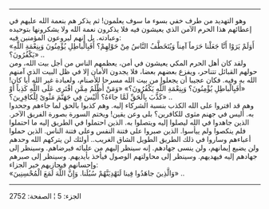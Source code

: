 ------------------------------------------------------------------------

وهو التهديد من طرف خفي بسوء ما سوف يعلمون! ثم يذكر هم بنعمة الله عليهم
في إعطائهم هذا الحرم الآمن الذي يعيشون فيه فلا يذكرون نعمة الله ولا
يشكرونها بتوحيده وعبادته. بل إنهم ليروعون المؤمنين فيه:  
«أَوَلَمْ يَرَوْا أَنَّا جَعَلْنا حَرَماً آمِناً وَيُتَخَطَّفُ النَّاسُ مِنْ حَوْلِهِمْ؟ أَفَبِالْباطِلِ يُؤْمِنُونَ
وَبِنِعْمَةِ اللَّهِ يَكْفُرُونَ؟» ..  
ولقد كان أهل الحرم المكي يعيشون في أمن، يعظمهم الناس من أجل بيت الله،
ومن حولهم القبائل تتناحر، ويفزع بعضهم بعضا، فلا يجدون الأمان إلا في ظل
البيت الذي آمنهم الله به وفيه. فكان عجيبا أن يجعلوا من بيت الله مسرحا
للأصنام، ولعبادة غير الله أيا كان! «أَفَبِالْباطِلِ يُؤْمِنُونَ؟ وَبِنِعْمَةِ اللَّهِ
يَكْفُرُونَ؟» «وَمَنْ أَظْلَمُ مِمَّنِ افْتَرى عَلَى اللَّهِ كَذِباً أَوْ كَذَّبَ بِالْحَقِّ لَمَّا جاءَهُ؟ أَلَيْسَ
فِي جَهَنَّمَ مَثْوىً لِلْكافِرِينَ؟» ..  
وهم قد افتروا على الله الكذب بنسبة الشركاء إليه. وهم كذبوا بالحق لما
جاءهم وجحدوا به. أليس في جهنم مثوى للكافرين؟ بلى وعن يقين! ويختم السورة
بصورة الفريق الآخر. الذين جاهدوا في الله ليصلوا إليه ويتصلوا به. الذين
احتملوا في الطريق إليه ما احتملوا فلم ينكصوا ولم ييأسوا. الذين صبروا على
فتنة النفس وعلى فتنة الناس. الذين حملوا أعباءهم وساروا في ذلك الطريق
الطويل الشاق الغريب.. أولئك لن يتركهم الله وحدهم ولن يضيع إيمانهم، ولن
ينسى جهادهم. إنه سينظر إليهم من عليائه فيرضاهم. وسينظر إلى جهادهم إليه
فيهديهم. وسينظر إلى محاولتهم الوصول فيأخذ بأيديهم. وسينظر إلى صبرهم
وإحسانهم فيجازيهم خير الجزاء:  
«وَالَّذِينَ جاهَدُوا فِينا لَنَهْدِيَنَّهُمْ سُبُلَنا. وَإِنَّ اللَّهَ لَمَعَ الْمُحْسِنِينَ» ..

------------------------------------------------------------------------

الجزء: 5 ¦ الصفحة: 2752
